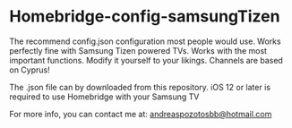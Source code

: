 # Homebridge-config-samsungTizen
The recommend config.json configuration most people would use. Works perfectly fine with Samsung Tizen powered TVs. Works with the most important functions. Modify it yourself to your likings. Channels are based on Cyprus! 

The .json file can by downloaded from this repository.
iOS 12 or later is required to use Homebridge with your Samsung TV

For more info, you can contact me at: andreaspozotosbb@hotmail.com
